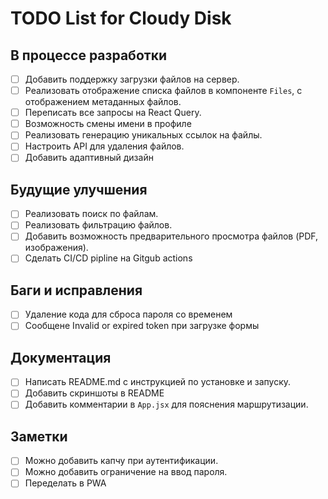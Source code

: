 # TODO List for Cloudy Disk

## В процессе разработки
- [ ] Добавить поддержку загрузки файлов на сервер.
- [ ] Реализовать отображение списка файлов в компоненте `Files`, с отображением метаданных файлов.
- [ ] Переписать все запросы на React Query.
- [ ] Возможность смены имени в профиле
- [ ] Реализовать генерацию уникальных ссылок на файлы.
- [ ] Настроить API для удаления файлов.
- [ ] Добавить адаптивный дизайн

## Будущие улучшения
- [ ] Реализовать поиск по файлам.
- [ ] Реализовать фильтрацию файлов.
- [ ] Добавить возможность предварительного просмотра файлов (PDF, изображения).
- [ ] Сделать CI/CD pipline на Gitgub actions

## Баги и исправления
- [ ] Удаление кода для сброса пароля со временем
- [ ] Сообщене Invalid or expired token при загрузке формы

## Документация
- [ ] Написать README.md с инструкцией по установке и запуску.
- [ ] Добавить скриншоты в README
- [ ] Добавить комментарии в `App.jsx` для пояснения маршрутизации.

## Заметки
- [ ] Можно добавить капчу при аутентификации.
- [ ] Можно добавить ограничение на ввод пароля.
- [ ] Переделать в PWA